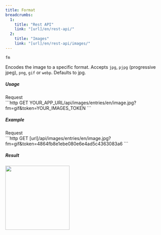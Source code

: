 ```yaml
---
title: Format
breadcrumbs:
  1:
    title: "Rest API"
    link: "[url]/en/rest-api/"
  2:
    title: "Images"
    link: "[url]/en/rest-api/images/"
---
```


`fm`

Encodes the image to a specific format. Accepts `jpg`, `pjpg` (progressive jpeg), `png`, `gif` or `webp`. Defaults to jpg.

##### Usage

<div class="file-header">Request</div>
```http
GET YOUR_APP_URL/api/images/entries/en/image.jpg?fm=gif&token=YOUR_IMAGES_TOKEN
```

##### Example

<div class="file-header">Request</div>
```http
GET [url]/api/images/entries/en/image.jpg?fm=gif&token=4864fb8e1ebe080e6e4ad5c4363083a6
```

##### Result

<img width="200" class="inline" src="[url]/api/images/en/image.jpg?fm=gif&token=4864fb8e1ebe080e6e4ad5c4363083a6">
